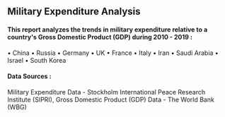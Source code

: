 ## Military Expenditure Analysis

#### This report analyzes the trends in military expenditure relative to a country's Gross Domestic Product (GDP) during 2010 - 2019 :

• China
• Russia
• Germany
• UK
• France
• Italy
• Iran
• Saudi Arabia
• Israel
• South Korea

#### Data Sources :

Military Expenditure Data - Stockholm International Peace Research Institute (SIPRI),
Gross Domestic Product (GDP) Data - The World Bank (WBG)
